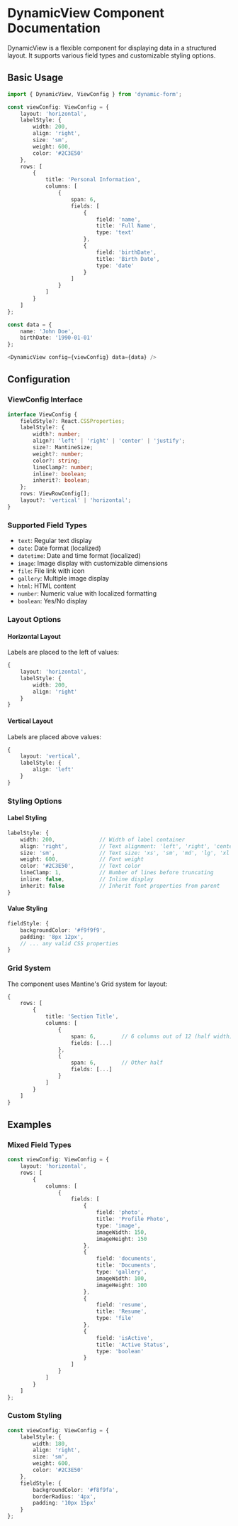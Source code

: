 # DynamicView Component Documentation

DynamicView is a flexible component for displaying data in a structured layout. It supports various field types and customizable styling options.

## Basic Usage

```typescript
import { DynamicView, ViewConfig } from 'dynamic-form';

const viewConfig: ViewConfig = {
    layout: 'horizontal',
    labelStyle: {
        width: 200,
        align: 'right',
        size: 'sm',
        weight: 600,
        color: '#2C3E50'
    },
    rows: [
        {
            title: 'Personal Information',
            columns: [
                {
                    span: 6,
                    fields: [
                        {
                            field: 'name',
                            title: 'Full Name',
                            type: 'text'
                        },
                        {
                            field: 'birthDate',
                            title: 'Birth Date',
                            type: 'date'
                        }
                    ]
                }
            ]
        }
    ]
};

const data = {
    name: 'John Doe',
    birthDate: '1990-01-01'
};

<DynamicView config={viewConfig} data={data} />
```

## Configuration

### ViewConfig Interface

```typescript
interface ViewConfig {
    fieldStyle?: React.CSSProperties;
    labelStyle?: {
        width?: number;
        align?: 'left' | 'right' | 'center' | 'justify';
        size?: MantineSize;
        weight?: number;
        color?: string;
        lineClamp?: number;
        inline?: boolean;
        inherit?: boolean;
    };
    rows: ViewRowConfig[];
    layout?: 'vertical' | 'horizontal';
}
```

### Supported Field Types

- `text`: Regular text display
- `date`: Date format (localized)
- `datetime`: Date and time format (localized)
- `image`: Image display with customizable dimensions
- `file`: File link with icon
- `gallery`: Multiple image display
- `html`: HTML content
- `number`: Numeric value with localized formatting
- `boolean`: Yes/No display

### Layout Options

#### Horizontal Layout
Labels are placed to the left of values:
```typescript
{
    layout: 'horizontal',
    labelStyle: {
        width: 200,
        align: 'right'
    }
}
```

#### Vertical Layout
Labels are placed above values:
```typescript
{
    layout: 'vertical',
    labelStyle: {
        align: 'left'
    }
}
```

### Styling Options

#### Label Styling
```typescript
labelStyle: {
    width: 200,              // Width of label container
    align: 'right',          // Text alignment: 'left', 'right', 'center', 'justify'
    size: 'sm',              // Text size: 'xs', 'sm', 'md', 'lg', 'xl'
    weight: 600,             // Font weight
    color: '#2C3E50',        // Text color
    lineClamp: 1,            // Number of lines before truncating
    inline: false,           // Inline display
    inherit: false           // Inherit font properties from parent
}
```

#### Value Styling
```typescript
fieldStyle: {
    backgroundColor: '#f9f9f9',
    padding: '8px 12px',
    // ... any valid CSS properties
}
```

### Grid System

The component uses Mantine's Grid system for layout:

```typescript
{
    rows: [
        {
            title: 'Section Title',
            columns: [
                {
                    span: 6,        // 6 columns out of 12 (half width)
                    fields: [...]
                },
                {
                    span: 6,        // Other half
                    fields: [...]
                }
            ]
        }
    ]
}
```

## Examples

### Mixed Field Types
```typescript
const viewConfig: ViewConfig = {
    layout: 'horizontal',
    rows: [
        {
            columns: [
                {
                    fields: [
                        {
                            field: 'photo',
                            title: 'Profile Photo',
                            type: 'image',
                            imageWidth: 150,
                            imageHeight: 150
                        },
                        {
                            field: 'documents',
                            title: 'Documents',
                            type: 'gallery',
                            imageWidth: 100,
                            imageHeight: 100
                        },
                        {
                            field: 'resume',
                            title: 'Resume',
                            type: 'file'
                        },
                        {
                            field: 'isActive',
                            title: 'Active Status',
                            type: 'boolean'
                        }
                    ]
                }
            ]
        }
    ]
};
```

### Custom Styling
```typescript
const viewConfig: ViewConfig = {
    labelStyle: {
        width: 180,
        align: 'right',
        size: 'sm',
        weight: 600,
        color: '#2C3E50'
    },
    fieldStyle: {
        backgroundColor: '#f8f9fa',
        borderRadius: '4px',
        padding: '10px 15px'
    }
};
``` 